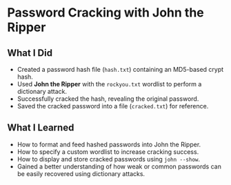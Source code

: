 # Password Cracking with John the Ripper

## What I Did
- Created a password hash file (`hash.txt`) containing an MD5-based crypt hash.  
- Used **John the Ripper** with the `rockyou.txt` wordlist to perform a dictionary attack.  
- Successfully cracked the hash, revealing the original password.  
- Saved the cracked password into a file (`cracked.txt`) for reference.

## What I Learned
- How to format and feed hashed passwords into John the Ripper.  
- How to specify a custom wordlist to increase cracking success.  
- How to display and store cracked passwords using `john --show`.  
- Gained a better understanding of how weak or common passwords can be easily recovered using dictionary attacks.

